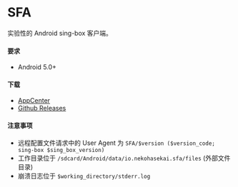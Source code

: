 # SFA

实验性的 Android sing-box 客户端。

#### 要求

* Android 5.0+

#### 下载

* [AppCenter](https://install.appcenter.ms/users/nekohasekai/apps/sfa/distribution_groups/publictest)
* [Github Releases](https://github.com/SagerNet/sing-box/releases)

#### 注意事项

* 远程配置文件请求中的 User Agent 为 `SFA/$version ($version_code; sing-box $sing_box_version)`
* 工作目录位于 `/sdcard/Android/data/io.nekohasekai.sfa/files` (外部文件目录)
* 崩溃日志位于 `$working_directory/stderr.log`
